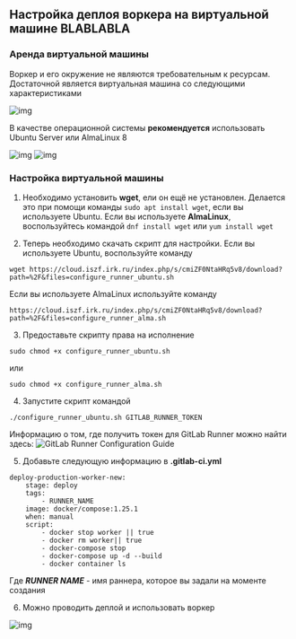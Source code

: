 ## Настройка деплоя воркера на виртуальной машине  BLABLABLA

### Аренда виртуальной машины 

Воркер и его окружение не являются требовательным к ресурсам. Достаточной является виртуальная машина со следующими характеристиками 

![img](https://cloud.iszf.irk.ru/index.php/s/cmiZF0NtaHRq5v8/download?path=%2F&files=ksnip_20241202-144339.png)

В качестве операционной системы **рекомендуется** использовать Ubuntu Server или AlmaLinux 8

![img](https://cloud.iszf.irk.ru/index.php/s/cmiZF0NtaHRq5v8/download?path=%2F&files=images.png)  ![img](https://cloud.iszf.irk.ru/index.php/s/cmiZF0NtaHRq5v8/download?path=%2F&files=ksnip_20241202-144550.png)

### Настройка виртуальной машины 

1) Необходимо установить **wget**, ели он ещё не установлен. Делается это при помощи команды ```sudo apt install wget```, если вы используете Ubuntu. Если вы используете **AlmaLinux**, воспользуйтесь командой ```dnf install wget``` или ```yum install wget```

2) Теперь необходимо скачать скрипт для настройки. Если вы используете Ubuntu, воспользуйте команду 

```
wget https://cloud.iszf.irk.ru/index.php/s/cmiZF0NtaHRq5v8/download?path=%2F&files=configure_runner_ubuntu.sh
```

Если вы используете AlmaLinux используйте команду 

```
https://cloud.iszf.irk.ru/index.php/s/cmiZF0NtaHRq5v8/download?path=%2F&files=configure_runner_alma.sh
```


3) Предоставьте скрипту права на исполнение 

```
sudo chmod +x configure_runner_ubuntu.sh
```
или

```
sudo chmod +x configure_runner_alma.sh
```

4) Запустите скрипт командой 

```
./configure_runner_ubuntu.sh GITLAB_RUNNER_TOKEN
```

Информацию о том, где получить токен для GitLab Runner можно  найти здесь:  ![GitLab Runner Configuration Guide](https://git.iszf.irk.ru/demo-runner-group/gitlab-ci-demos/gitlab-runner-configuration-guide)


5) Добавьте следующую информацию в **.gitlab-ci.yml**

```
deploy-production-worker-new:
    stage: deploy
    tags:
        - RUNNER_NAME
    image: docker/compose:1.25.1
    when: manual
    script:
        - docker stop worker || true
        - docker rm worker|| true
        - docker-compose stop
        - docker-compose up -d --build
        - docker container ls

```

Где ***RUNNER NAME*** - имя раннера, которое вы задали на моменте создания 

6) Можно проводить деплой и использовать воркер 

![img](https://cloud.iszf.irk.ru/index.php/s/cmiZF0NtaHRq5v8/download?path=%2F&files=ksnip_20241202-152214.png)

